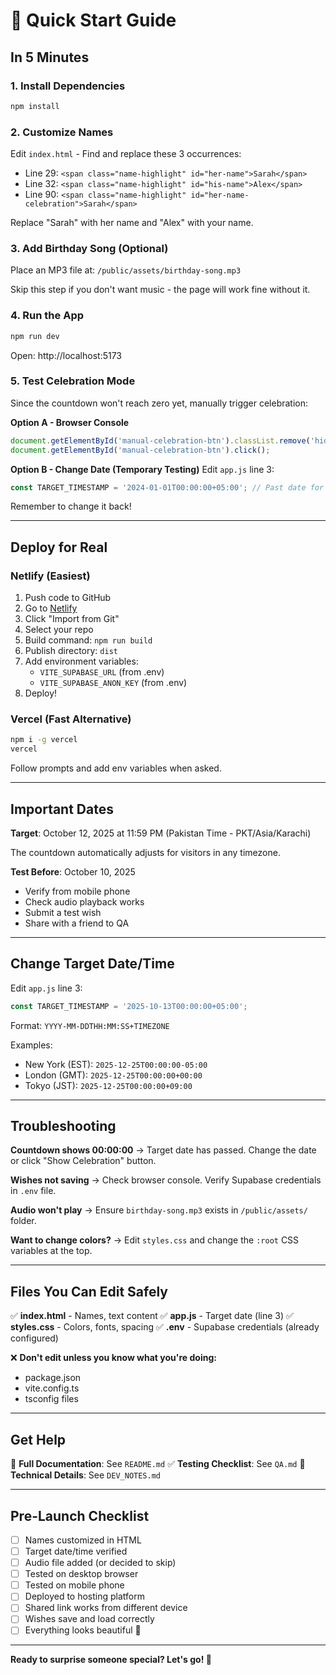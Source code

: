 # 🎉 Quick Start Guide

## In 5 Minutes

### 1. Install Dependencies
```bash
npm install
```

### 2. Customize Names
Edit `index.html` - Find and replace these 3 occurrences:
- Line 29: `<span class="name-highlight" id="her-name">Sarah</span>`
- Line 32: `<span class="name-highlight" id="his-name">Alex</span>`
- Line 90: `<span class="name-highlight" id="her-name-celebration">Sarah</span>`

Replace "Sarah" with her name and "Alex" with your name.

### 3. Add Birthday Song (Optional)
Place an MP3 file at: `/public/assets/birthday-song.mp3`

Skip this step if you don't want music - the page will work fine without it.

### 4. Run the App
```bash
npm run dev
```

Open: http://localhost:5173

### 5. Test Celebration Mode
Since the countdown won't reach zero yet, manually trigger celebration:

**Option A - Browser Console**
```javascript
document.getElementById('manual-celebration-btn').classList.remove('hidden');
document.getElementById('manual-celebration-btn').click();
```

**Option B - Change Date (Temporary Testing)**
Edit `app.js` line 3:
```javascript
const TARGET_TIMESTAMP = '2024-01-01T00:00:00+05:00'; // Past date for testing
```
Remember to change it back!

---

## Deploy for Real

### Netlify (Easiest)
1. Push code to GitHub
2. Go to [Netlify](https://netlify.com)
3. Click "Import from Git"
4. Select your repo
5. Build command: `npm run build`
6. Publish directory: `dist`
7. Add environment variables:
   - `VITE_SUPABASE_URL` (from .env)
   - `VITE_SUPABASE_ANON_KEY` (from .env)
8. Deploy!

### Vercel (Fast Alternative)
```bash
npm i -g vercel
vercel
```
Follow prompts and add env variables when asked.

---

## Important Dates

**Target**: October 12, 2025 at 11:59 PM (Pakistan Time - PKT/Asia/Karachi)

The countdown automatically adjusts for visitors in any timezone.

**Test Before**: October 10, 2025
- Verify from mobile phone
- Check audio playback works
- Submit a test wish
- Share with a friend to QA

---

## Change Target Date/Time

Edit `app.js` line 3:
```javascript
const TARGET_TIMESTAMP = '2025-10-13T00:00:00+05:00';
```

Format: `YYYY-MM-DDTHH:MM:SS+TIMEZONE`

Examples:
- New York (EST): `2025-12-25T00:00:00-05:00`
- London (GMT): `2025-12-25T00:00:00+00:00`
- Tokyo (JST): `2025-12-25T00:00:00+09:00`

---

## Troubleshooting

**Countdown shows 00:00:00**
→ Target date has passed. Change the date or click "Show Celebration" button.

**Wishes not saving**
→ Check browser console. Verify Supabase credentials in `.env` file.

**Audio won't play**
→ Ensure `birthday-song.mp3` exists in `/public/assets/` folder.

**Want to change colors?**
→ Edit `styles.css` and change the `:root` CSS variables at the top.

---

## Files You Can Edit Safely

✅ **index.html** - Names, text content
✅ **app.js** - Target date (line 3)
✅ **styles.css** - Colors, fonts, spacing
✅ **.env** - Supabase credentials (already configured)

❌ **Don't edit unless you know what you're doing:**
- package.json
- vite.config.ts
- tsconfig files

---

## Get Help

📖 **Full Documentation**: See `README.md`
✅ **Testing Checklist**: See `QA.md`
🔧 **Technical Details**: See `DEV_NOTES.md`

---

## Pre-Launch Checklist

- [ ] Names customized in HTML
- [ ] Target date/time verified
- [ ] Audio file added (or decided to skip)
- [ ] Tested on desktop browser
- [ ] Tested on mobile phone
- [ ] Deployed to hosting platform
- [ ] Shared link works from different device
- [ ] Wishes save and load correctly
- [ ] Everything looks beautiful 🎉

---

**Ready to surprise someone special? Let's go! 🎊**
